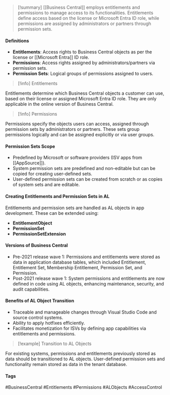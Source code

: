>[!summary]
[[Business Central]] employs entitlements and permissions to manage access to its functionalities. Entitlements define access based on the license or Microsoft Entra ID role, while permissions are assigned by administrators or partners through permission sets.

#### Definitions
- **Entitlements**: Access rights to Business Central objects as per the license or [[Microsoft Entra]] ID role.
- **Permissions**: Access rights assigned by administrators/partners via permission sets.
- **Permission Sets**: Logical groups of permissions assigned to users.

>[!info] Entitlements

Entitlements determine which Business Central objects a customer can use, based on their license or assigned Microsoft Entra ID role. They are only applicable in the online version of Business Central.

>[!info] Permissions

Permissions specify the objects users can access, assigned through permission sets by administrators or partners. These sets group permissions logically and can be assigned explicitly or via user groups.

#### Permission Sets Scope
- Predefined by Microsoft or software providers (ISV apps from [[AppSource]]).
- System permission sets are predefined and non-editable but can be copied for creating user-defined sets.
- User-defined permission sets can be created from scratch or as copies of system sets and are editable.

#### Creating Entitlements and Permission Sets in AL
Entitlements and permission sets are handled as AL objects in app development. These can be extended using:
- **EntitlementObject**
- **PermissionSet**
- **PermissionSetExtension**

#### Versions of Business Central
- Pre-2021 release wave 1: Permissions and entitlements were stored as data in application database tables, which included Entitlement, Entitlement Set, Membership Entitlement, Permission Set, and Permission.
- Post-2021 release wave 1: System permissions and entitlements are now defined in code using AL objects, enhancing maintenance, security, and audit capabilities.

#### Benefits of AL Object Transition
- Traceable and manageable changes through Visual Studio Code and source control systems.
- Ability to apply hotfixes efficiently.
- Facilitates monetization for ISVs by defining app capabilities via entitlements and permissions.

>[!example] Transition to AL Objects

For existing systems, permissions and entitlements previously stored as data should be transitioned to AL objects. User-defined permission sets and functionality remain stored as data in the tenant database.

#### Tags
#BusinessCentral #Entitlements #Permissions #ALObjects #AccessControl